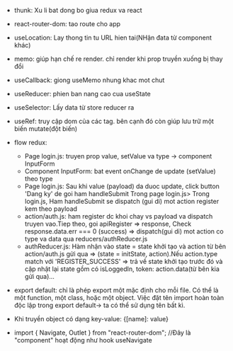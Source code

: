 - thunk: Xu li bat dong bo giua redux va react
- react-router-dom: tao route cho app
- useLocation: Lay thong tin tu URL hien tai(NHận đata từ component khác)
- memo: giúp hạn chế re render. chỉ render khi prop truyền xuống bị thay đổi
- useCallback: giong useMemo nhung khac mot chut
- useReducer: phien ban nang cao cua useState
- useSelector: Lấy data từ store reducer ra
- useRef: truy cập dom của các tag. bên cạnh đó còn giúp lưu trữ một biến mutate(đột biến)

- flow redux:

  - Page login.js: truyen prop value, setValue va type -> component InputForm
  - Component InputForm: bat event onChange de update (setValue) theo type
  - Page login.js: Sau khi value (payload) da duoc update, click button 'Dang ky' de goi ham handleSubmit Trong page login.js> Trong login.js, Ham handleSubmit se dispatch (gui di) mot action register kem theo payload
  - action/auth.js: ham register dc khoi chay vs payload va dispatch truyen vao.Tiep theo, goi apiRegister => response, Check response.data.err === 0 (success) => dispatch(gui di) mot action co type va data qua reducers/authReducer.js
  - authReducer.js: Hàm nhận vào state = state khởi tạo và action từ bên action/auth.js gửi qua => (state = initState, action).Nếu action.type match với 'REGISTER_SUCCESS' => trả về state khởi tạo trước đó và cập nhật lại state gồm có isLoggedIn, token: action.data(từ bên kia gửi qua)...

- export default: chỉ là phép export một mặc định cho mỗi file. Có thể là một function, một class, hoặc một object. Việc đặt tên import hoàn toàn độc lập trong export default-> ta có thể sử dụng tên bất kì.

- Khi truyền object có dạng key-value: {[name]: value}

- import { Navigate, Outlet } from "react-router-dom"; //Đây là "component" hoạt động như hook useNavigate
